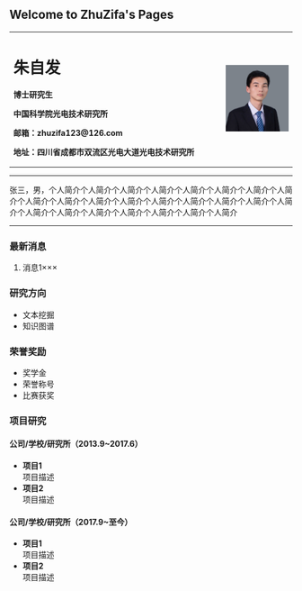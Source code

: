 ## Welcome to ZhuZifa's Pages

<table border="0">
  <tr>
    <td width="75%">
      <h1>朱自发</h1>
      <p><b>博士研究生</b></p>
      <p><b>中国科学院光电技术研究所</b></p>
      <p><b>邮箱：zhuzifa123@126.com</b></p>
      <p><b>地址：四川省成都市双流区光电大道光电技术研究所</b></p>
    </td>
    <td width="25%">
      <img src="/profile picture.jpg" width="115%">
    </td>
  </tr>
</table>

---

张三，男，个人简介个人简介个人简介个人简介个人简介个人简介个人简介个人简介个人简介个人简介个人简介个人简介个人简介个人简介个人简介个人简介个人简介个人简介个人简介个人简介个人简介个人简介个人简介个人简介

---

### 最新消息
1. 消息1×××

### 研究方向
- 文本挖掘
- 知识图谱

### 荣誉奖励
- 奖学金
- 荣誉称号
- 比赛获奖

### 项目研究
#### 公司/学校/研究所（2013.9~2017.6）
- **项目1**  
项目描述
- **项目2**  
项目描述

#### 公司/学校/研究所（2017.9~至今）
- **项目1**  
项目描述
- **项目2**  
项目描述
